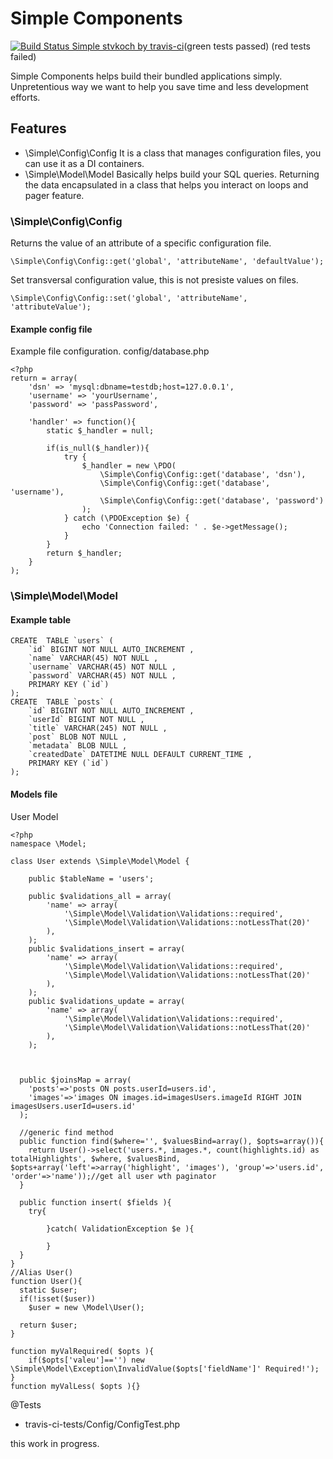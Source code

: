 # Simple Components


[![Build Status Simple stvkoch by travis-ci](https://api.travis-ci.org/stvkoch/Simple.png)](http://travis-ci.org/stvkoch/Simple)(green tests passed) (red tests failed)


Simple Components helps build their bundled applications simply. Unpretentious way we want to help you save time and less development efforts.



## Features

* \Simple\Config\Config
	It is a class that manages configuration files, you can use it as a DI containers.
* \Simple\Model\Model
	Basically helps build your SQL queries. Returning the data encapsulated in a class that helps you interact on loops and pager feature.


### \Simple\Config\Config

Returns the value of an attribute of a specific configuration file.

	\Simple\Config\Config::get('global', 'attributeName', 'defaultValue');

Set transversal configuration value, this is not presiste values on files.

	\Simple\Config\Config::set('global', 'attributeName', 'attributeValue');


#### Example config file

Example file configuration. config/database.php
	
	<?php
	return = array(
		'dsn' => 'mysql:dbname=testdb;host=127.0.0.1',
		'username' => 'yourUsername',
		'password' => 'passPassword',

		'handler' => function(){
			static $_handler = null;

			if(is_null($_handler)){
				try {
				    $_handler = new \PDO(
				    	\Simple\Config\Config::get('database', 'dsn'), 
				    	\Simple\Config\Config::get('database', 'username'), 
				    	\Simple\Config\Config::get('database', 'password')
				    );
				} catch (\PDOException $e) {
				    echo 'Connection failed: ' . $e->getMessage();
				}
			}
			return $_handler;
		}
	);



### \Simple\Model\Model

#### Example table

	CREATE  TABLE `users` (
		`id` BIGINT NOT NULL AUTO_INCREMENT ,
		`name` VARCHAR(45) NOT NULL ,
		`username` VARCHAR(45) NOT NULL ,
		`password` VARCHAR(45) NOT NULL ,
		PRIMARY KEY (`id`) 
	);
	CREATE  TABLE `posts` (
		`id` BIGINT NOT NULL AUTO_INCREMENT ,
		`userId` BIGINT NOT NULL ,
		`title` VARCHAR(245) NOT NULL ,
		`post` BLOB NOT NULL ,
		`metadata` BLOB NULL ,
		`createdDate` DATETIME NULL DEFAULT CURRENT_TIME ,
		PRIMARY KEY (`id`) 
	);


#### Models file

User Model

	<?php
	namespace \Model;

	class User extends \Simple\Model\Model {

		public $tableName = 'users';

		public $validations_all = array(
			'name' => array(
				'\Simple\Model\Validation\Validations::required', 
				'\Simple\Model\Validation\Validations::notLessThat(20)'
			),
		);
		public $validations_insert = array(
			'name' => array(
				'\Simple\Model\Validation\Validations::required', 
				'\Simple\Model\Validation\Validations::notLessThat(20)'
			),
		);
		public $validations_update = array(
			'name' => array(
				'\Simple\Model\Validation\Validations::required', 
				'\Simple\Model\Validation\Validations::notLessThat(20)'
			),
		);



	  public $joinsMap = array(
	    'posts'=>'posts ON posts.userId=users.id',
	    'images'=>'images ON images.id=imagesUsers.imageId RIGHT JOIN imagesUsers.userId=users.id'
	  );

	  //generic find method
	  public function find($where='', $valuesBind=array(), $opts=array()){
	    return User()->select('users.*, images.*, count(highlights.id) as totalHighlights', $where, $valuesBind, $opts+array('left'=>array('highlight', 'images'), 'group'=>'users.id', 'order'=>'name'));//get all user wth paginator
	  }

	  public function insert( $fields ){
	  	try{

	  		}catch( ValidationException $e ){

	  		}
	  }
	}
	//Alias User()
	function User(){
	  static $user;
	  if(!isset($user))
	    $user = new \Model\User();
	  
	  return $user;
	}

	function myValRequired( $opts ){
		if($opts['valeu']=='') new \Simple\Model\Exception\InvalidValue($opts['fieldName']' Required!');
	}
	function myValLess( $opts ){}

@Tests
- travis-ci-tests/Config/ConfigTest.php


this work in progress.
